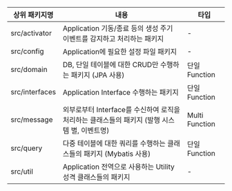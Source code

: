 | 상위 패키지명 | 내용                                                    | 타입           |
|--------------|---------------------------------------------------------|----------------|
| src/activator | Application 기동/종료 등의 생성 주기 이벤트를 감지하고 처리하는 패키지 | -              |
| src/config    | Application에 필요한 설정 파일 패키지                         | -              |
| src/domain    | DB, 단일 테이블에 대한 CRUD만 수행하는 패키지 (JPA 사용)   | 단일 Function  |
| src/interfaces | Application Interface 수행하는 패키지                     | 단일 Function  |
| src/message   | 외부로부터 Interface를 수신하여 로직을 처리하는 클래스들의 패키지 (발행 시스템 별, 이벤트명) | Multi Function |
| src/query     | 다중 테이블에 대한 쿼리를 수행하는 클래스들의 패키지 (Mybatis 사용) | 단일 Function |
| src/util      | Application 전역으로 사용하는 Utility 성격 클래스들의 패키지 | -              |
